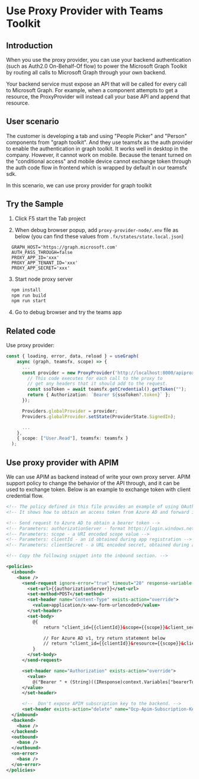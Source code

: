# Use Proxy Provider with Teams Toolkit

## Introduction
When you use the proxy provider, you can use your backend authentication (such as Auth2.0 On-Behalf-Of flow) to power the Microsoft Graph Toolkit by routing all calls to Microsoft Graph through your own backend.

Your backend service must expose an API that will be called for every call to Microsoft Graph. For example, when a component attempts to get a resource, the ProxyProvider will instead call your base API and append that resource.


## User scenario
The customer is developing a tab and using "People Picker" and "Person" components from "graph toolkit". And they use teamsfx as the auth provider to enable the authentication in graph toolkit.
It works well in desktop in the company. However, it cannot work on mobile. Because the tenant turned on the "conditional access" and mobile device cannot exchange token through the auth code flow in frontend which is wrapped by default in our teamsfx sdk.

In this scenario, we can use proxy provider for graph toolkit

## Try the Sample
1. Click F5 start the Tab project

2. When debug browser popup, add `proxy-provider-node/.env` file as below (you can find these values from `.fx/states/state.local.json`)

  ```
    GRAPH_HOST='https://graph.microsoft.com'
    AUTH_PASS_THROUGH=false
    PROXY_APP_ID='xxx'
    PROXY_APP_TENANT_ID='xxx'
    PROXY_APP_SECRET='xxx'
  ```

3. Start node proxy server

  ```bash
    npm install
    npm run build
    npm run start
  ```

4. Go to debug browser and try the teams app


## Related code

Use proxy provider:
```ts
const { loading, error, data, reload } = useGraph(
    async (graph, teamsfx, scope) => {
      ...
      const provider = new ProxyProvider('http://localhost:8000/apiproxy', async() => {
        // This code executes for each call to the proxy to
        // get any headers that it should add to the request.
        const ssoToken = await teamsfx.getCredential().getToken("");
        return { Authorization: `Bearer ${ssoToken?.token}` };
      });

      Providers.globalProvider = provider;
      Providers.globalProvider.setState(ProviderState.SignedIn);

      ...
    },
    { scope: ["User.Read"], teamsfx: teamsfx }
  );
```


## Use proxy provider with APIM
We can use APIM as backend instead of write your own proxy server. APIM support policy to change the behavior of the API through, and it can be used to exchange token.
Below is an example to exchange token with client credential flow.

```xml
<!-- The policy defined in this file provides an example of using OAuth2 for authorization between the gateway and a backend. -->
<!-- It shows how to obtain an access token from Azure AD and forward it to the backend. -->

<!-- Send request to Azure AD to obtain a bearer token -->
<!-- Parameters: authorizationServer - format https://login.windows.net/TENANT-GUID/oauth2/token -->
<!-- Parameters: scope - a URI encoded scope value -->
<!-- Parameters: clientId - an id obtained during app registration -->
<!-- Parameters: clientSecret - a URL encoded secret, obtained during app registration -->

<!-- Copy the following snippet into the inbound section. -->

<policies>
  <inbound>
    <base />
      <send-request ignore-error="true" timeout="20" response-variable-name="bearerToken" mode="new">
        <set-url>{{authorizationServer}}</set-url>
        <set-method>POST</set-method>
        <set-header name="Content-Type" exists-action="override">
          <value>application/x-www-form-urlencoded</value>
        </set-header>
        <set-body>
          @{
              return "client_id={{clientId}}&scope={{scope}}&client_secret={{clientSecret}}&grant_type=client_credentials";

              // For Azure AD v1, try return statement below
              // return "client_id={{clientId}}&resource={{scope}}&client_secret={{clientSecret}}&grant_type=client_credentials";
          }
        </set-body>
      </send-request>

      <set-header name="Authorization" exists-action="override">
        <value>
          @("Bearer " + (String)((IResponse)context.Variables["bearerToken"]).Body.As<JObject>()["access_token"])
      </value>
      </set-header>

      <!--  Don't expose APIM subscription key to the backend. -->
      <set-header exists-action="delete" name="Ocp-Apim-Subscription-Key"/>
  </inbound>
  <backend>
    <base />
  </backend>
  <outbound>
    <base />
  </outbound>
  <on-error>
    <base />
  </on-error>
</policies>
```
